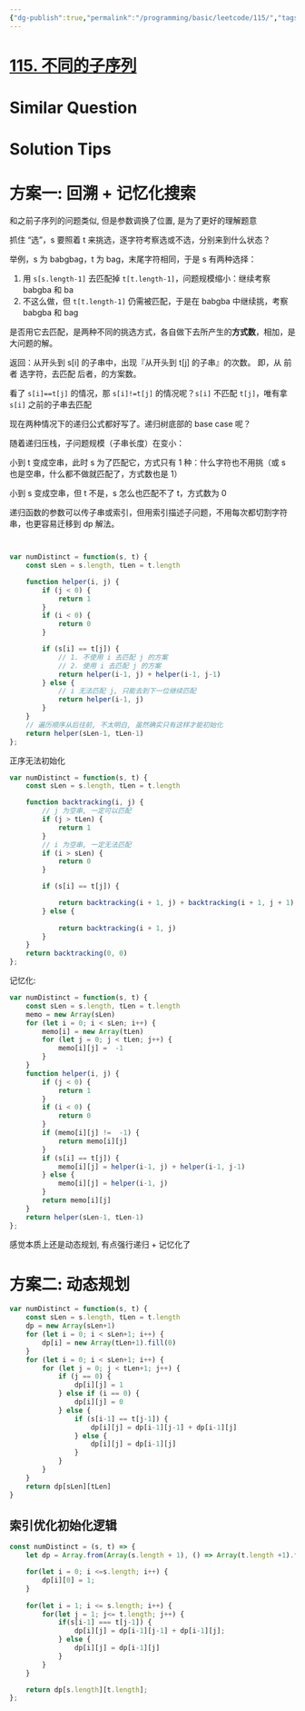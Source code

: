 ```yaml
---
{"dg-publish":true,"permalink":"/programming/basic/leetcode/115/","tags":["leetcode/dp","leetcode/sub/sequence","leetcode/recursive/memo"]}
---
```



# [115. 不同的子序列](https://leetcode.cn/problems/distinct-subsequences/)

# Similar Question

# Solution Tips

# 方案一: 回溯 + 记忆化搜索

和之前子序列的问题类似, 但是参数调换了位置, 是为了更好的理解题意

抓住 “选”，s 要照着 t 来挑选，逐字符考察选或不选，分别来到什么状态？

举例，s 为 babgbag，t 为 bag，末尾字符相同，于是 s 有两种选择：

1. 用 `s[s.length-1]` 去匹配掉 `t[t.length-1]`，问题规模缩小：继续考察 babgba 和 ba
2. 不这么做，但 `t[t.length-1]` 仍需被匹配，于是在 babgba 中继续挑，考察 babgba 和 bag

是否用它去匹配，是两种不同的挑选方式，各自做下去所产生的**方式数**，相加，是大问题的解。

返回：从开头到 s[i] 的子串中，出现『从开头到 t[j] 的子串』的次数。 即，从 前者 选字符，去匹配 后者，的方案数。

看了 `s[i]==t[j]` 的情况，那 `s[i]!=t[j]` 的情况呢？`s[i]` 不匹配 `t[j]`，唯有拿 `s[i]` 之前的子串去匹配

现在两种情况下的递归公式都好写了。递归树底部的 base case 呢？

随着递归压栈，子问题规模（子串长度）在变小：

小到 t 变成空串，此时 s 为了匹配它，方式只有 1 种：什么字符也不用挑（或 s 也是空串，什么都不做就匹配了，方式数也是 1）

小到 s 变成空串，但 t 不是，s 怎么也匹配不了 t，方式数为 0

递归函数的参数可以传子串或索引，但用索引描述子问题，不用每次都切割字符串，也更容易迁移到 dp 解法。

```js


var numDistinct = function(s, t) {
	const sLen = s.length, tLen = t.length

	function helper(i, j) {
		if (j < 0) {
			return 1
		}
		if (i < 0) {
			return 0
		}

		if (s[i] == t[j]) {
            // 1. 不使用 i 去匹配 j 的方案
            // 2. 使用 i 去匹配 j 的方案
			return helper(i-1, j) + helper(i-1, j-1)
		} else {
            // i 无法匹配 j, 只能去到下一位继续匹配
			return helper(i-1, j)
		}
	}
    // 遍历顺序从后往前, 不太明白, 虽然确实只有这样才能初始化
	return helper(sLen-1, tLen-1)
};
```

正序无法初始化

```js
var numDistinct = function(s, t) {
	const sLen = s.length, tLen = t.length

	function backtracking(i, j) {
        // j 为空串, 一定可以匹配
		if (j > tLen) {
			return 1
		}
        // i 为空串, 一定无法匹配
		if (i > sLen) {
			return 0
		}

		if (s[i] == t[j]) {

			return backtracking(i + 1, j) + backtracking(i + 1, j + 1)
		} else {
            
			return backtracking(i + 1, j)
		}
	}
    return backtracking(0, 0)
};
```

记忆化:

```js
var numDistinct = function(s, t) {
	const sLen = s.length, tLen = t.length
	memo = new Array(sLen)
	for (let i = 0; i < sLen; i++) {
		memo[i] = new Array(tLen)
		for (let j = 0; j < tLen; j++) {
			memo[i][j] =  -1
		}
	}
	function helper(i, j) {
		if (j < 0) {
			return 1
		}
		if (i < 0) {
			return 0
		}
		if (memo[i][j] !=  -1) { 
			return memo[i][j]
		}
		if (s[i] == t[j]) {
			memo[i][j] = helper(i-1, j) + helper(i-1, j-1)
		} else {
			memo[i][j] = helper(i-1, j)
		}
		return memo[i][j]
	}
	return helper(sLen-1, tLen-1) 
};
```

感觉本质上还是动态规划, 有点强行递归 + 记忆化了

# 方案二: 动态规划

```js
var numDistinct = function(s, t) {
	const sLen = s.length, tLen = t.length
	dp = new Array(sLen+1)
	for (let i = 0; i < sLen+1; i++) {
		dp[i] = new Array(tLen+1).fill(0)
	}
	for (let i = 0; i < sLen+1; i++) {
		for (let j = 0; j < tLen+1; j++) {
			if (j == 0) {		
				dp[i][j] = 1
			} else if (i == 0) { 
				dp[i][j] = 0
			} else {			
				if (s[i-1] == t[j-1]) {
					dp[i][j] = dp[i-1][j-1] + dp[i-1][j]
				} else {
					dp[i][j] = dp[i-1][j]
				}
			}
		}
	}
	return dp[sLen][tLen]
}
```

## 索引优化初始化逻辑

```js
const numDistinct = (s, t) => {
    let dp = Array.from(Array(s.length + 1), () => Array(t.length +1).fill(0));

    for(let i = 0; i <=s.length; i++) {
        dp[i][0] = 1;
    }
    
    for(let i = 1; i <= s.length; i++) {
        for(let j = 1; j<= t.length; j++) {
            if(s[i-1] === t[j-1]) {
                dp[i][j] = dp[i-1][j-1] + dp[i-1][j];
            } else {
                dp[i][j] = dp[i-1][j]
            }
        }
    }

    return dp[s.length][t.length];
};
```
